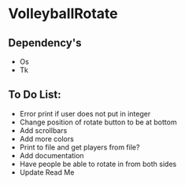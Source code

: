 # VolleyballRotate

## Dependency's
+ Os
+ Tk

## To Do List:
+ Error print if user does not put in integer
+ Change position of rotate button to be at bottom
+ Add scrollbars
+ Add more colors
+ Print to file and get players from file?
+ Add documentation
+ Have people be able to rotate in from both sides
+ Update Read Me